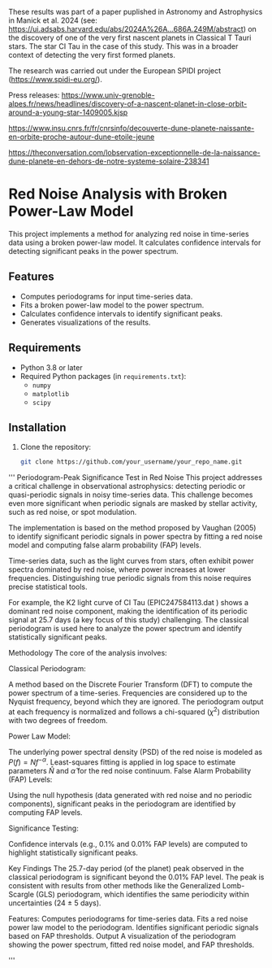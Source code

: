 These results was part of a paper puplished in Astronomy and Astrophysics in Manick et al. 2024 (see: https://ui.adsabs.harvard.edu/abs/2024A%26A...686A.249M/abstract) 
on the discovery of one of the very first nascent planets in Classical T Tauri stars. The star CI Tau in the case of this study. This was in a broader context of detecting the very first formed planets.

The research was carried out under the European SPIDI project (https://www.spidi-eu.org/). 

Press releases: 
https://www.univ-grenoble-alpes.fr/news/headlines/discovery-of-a-nascent-planet-in-close-orbit-around-a-young-star-1409005.kjsp

https://www.insu.cnrs.fr/fr/cnrsinfo/decouverte-dune-planete-naissante-en-orbite-proche-autour-dune-etoile-jeune

https://theconversation.com/lobservation-exceptionnelle-de-la-naissance-dune-planete-en-dehors-de-notre-systeme-solaire-238341



# Red Noise Analysis with Broken Power-Law Model

This project implements a method for analyzing red noise in time-series data using a broken power-law model. It calculates confidence intervals for detecting significant peaks in the power spectrum.

## Features
- Computes periodograms for input time-series data.
- Fits a broken power-law model to the power spectrum.
- Calculates confidence intervals to identify significant peaks.
- Generates visualizations of the results.

## Requirements
- Python 3.8 or later
- Required Python packages (in `requirements.txt`):
  - `numpy`
  - `matplotlib`
  - `scipy`

## Installation
1. Clone the repository:
   ```bash
   git clone https://github.com/your_username/your_repo_name.git


'''
Periodogram-Peak Significance Test in Red Noise
This project addresses a critical challenge in observational astrophysics: detecting periodic or quasi-periodic signals in noisy time-series data. This challenge becomes even more significant when periodic signals are masked by stellar activity, such as red noise, or spot modulation.

The implementation is based on the method proposed by Vaughan (2005) to identify significant periodic signals in power spectra by fitting a red noise model and computing false alarm probability (FAP) levels.

Time-series data, such as the light curves from stars, often exhibit power spectra dominated by red noise, where power increases at lower frequencies. Distinguishing true periodic signals from this noise requires precise statistical tools.

For example, the K2 light curve of CI Tau (EPIC247584113.dat ) shows a dominant red noise component, making the identification of its periodic signal at 25.7 days (a key focus of this study) challenging. The classical periodogram is used here to analyze the power spectrum and identify statistically significant peaks.

Methodology
The core of the analysis involves:

Classical Periodogram:

A method based on the Discrete Fourier Transform (DFT) to compute the power spectrum of a time-series.
Frequencies are considered up to the Nyquist frequency, beyond which they are ignored.
The periodogram output at each frequency is normalized and follows a chi-squared ($\chi^2$) distribution with two degrees of freedom.


Power Law Model:

The underlying power spectral density (PSD) of the red noise is modeled as $P(f) = Nf^{-\alpha}$.
Least-squares fitting is applied in log space to estimate parameters $\hat{N}$ and $\hat{\alpha}$ for the red noise continuum.
False Alarm Probability (FAP) Levels:

Using the null hypothesis (data generated with red noise and no periodic components), significant peaks in the periodogram are identified by computing FAP levels.

Significance Testing:

Confidence intervals (e.g., 0.1% and 0.01% FAP levels) are computed to highlight statistically significant peaks.

Key Findings
The 25.7-day period (of the planet) peak observed in the classical periodogram is significant beyond the 0.01% FAP level.
The peak is consistent with results from other methods like the Generalized Lomb-Scargle (GLS) periodogram, which identifies the same periodicity within uncertainties (24 ± 5 days).

Features:
Computes periodograms for time-series data.
Fits a red noise power law model to the periodogram.
Identifies significant periodic signals based on FAP thresholds.
Output
A visualization of the periodogram showing the power spectrum, fitted red noise model, and FAP thresholds.

'''
